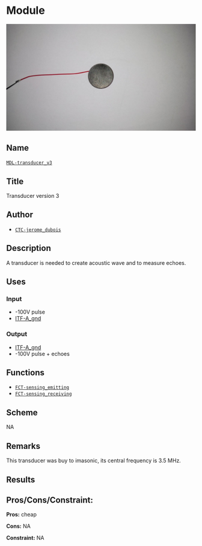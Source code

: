 # Module
![](viewme.png)

## Name
[`MDL-transducer_v3`]()

## Title
Transducer version 3

## Author
* [`CTC-jerome_dubois`]()

## Description
A transducer is needed to create acoustic wave and to measure echoes.

## Uses
### Input
* -100V pulse
* [ITF-A_gnd]()

### Output
* [ITF-A_gnd]()
* -100V pulse + echoes

## Functions
* [`FCT-sensing_emitting`]()
* [`FCT-sensing_receiving`]()

## Scheme
NA

## Remarks
This transducer was buy to imasonic, its central frequency is 3.5 MHz.

## Results

## Pros/Cons/Constraint:

**Pros:** cheap

**Cons:** NA

**Constraint:** NA
